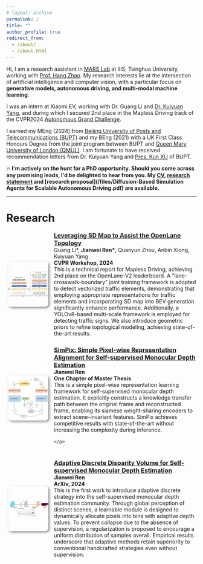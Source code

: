 ```yaml
---
# layout: archive
permalink: /
title: ""
author_profile: true
redirect_from: 
  - /about/
  - /about.html
---
```


Hi, I am a research assistant in [MARS Lab](http://group.iiis.tsinghua.edu.cn/~marslab/) at IIIS, Tsinghua University, working with [Prof. Hang Zhao](https://hangzhaomit.github.io/). My research interests lie at the intersection of artificial intelligence and computer vision, with a particular focus on **generative models, autonomous driving, and multi-modal machine learning**.


I was an intern at Xiaomi EV, working with Dr. Guang Li and [Dr. Kuiyuan Yang](https://scholar.google.com/citations?user=g2gAY_0AAAAJ), and during which I secured 2nd place in the Mapless Driving track of the CVPR2024 [Autonomous Grand Challenge](https://opendrivelab.com/challenge2024/#mapless_driving). 


I earned my MEng (2024) from [Beijing University of Posts and Telecommunications (BUPT)](https://www.bupt.edu.cn) and my BEng (2021) with a UK First Class Honours Degree from the joint program between BUPT and [Queen Mary University of London (QMUL)](https://www.qmul.ac.uk/). I am fortunate to have received recommendation letters from Dr. Kuiyuan Yang and [Pres. Kun XU](https://www.bupt.edu.cn/info/1274/84949.htm) of BUPT.

:fire: **I'm actively on the hunt for a PhD opportunity. Should you come across any promising leads, I'd be delighted to hear from you. My [CV](/files/CV.pdf), [research statement](/files/Research_Statement.pdf) and [research proposal](/files/Diffusion-Based Simulation Agents for Scalable Autonomous Driving.pdf) are available.**

<hr>

# Research

<style>
.pub {
  display: flex; 
  margin-top: 3.5%;
  margin-bottom: 5%;
  height: 7%;
  flex-wrap: wrap;
}

.pub .img {
  display: flex;
  flex: 1;
  margin-right: 20px;
  align-items: center;
}

.pub .img img{
  box-shadow: 3px 3px 6px #888;
  border-radius: 8px;
  object-fit: contain;
  height: 120px;
  width: 180px;
  margin-top: 5px;
  margin-left: 5px;
  margin-bottom: 5px;
}

.pub .txt {
  flex: 0 0 75%;
  max-width: 75%;
}

.pub h2 {
  font-size: 16px;
  margin-top: 0;
  margin-bottom: 0;
}

.pub p {
  font-size: 14px;
  margin-top: 0;
  margin-bottom: 0;
}
</style>


<div class="pub">
  <div class="img">
    <img src="/images/pub/pub1.png">
  </div>
  <div class="txt">
    <h2>
      <b><a href="https://opendrivelab.github.io/Challenge%202024/mapless_XIAOMIEV.pdf">Leveraging SD Map to Assist the OpenLane Topology</a></b>
    </h2>
    <p>Guang Li*, <b>Jianwei Ren*</b>, Quanyun Zhou, Anbin Xiong, Kuiyuan Yang <br>
      <b>CVPR Workshop, 2024</b><br>
      This is a technical report for Mapless Driving, achieving 2nd place on the OpenLane-V2 leaderboard. A "lane-crosswalk-boundary" joint training framework is adopted to detect vectorized traffic elements, demonstrating that employing appropriate representations for traffic elements and incorporating SD map into BEV generation significantly enhance performance. Additionally, a YOLOv8-based multi-scale framework is employed for detecting traffic signs. We also introduce geometric priors to refine topological modeling, achieving state-of-the-art results.
    </p>
  </div>
</div>

<div class="pub">
  <div class="img">
    <img src="/images/pub/pub3.png">
  </div>
  <div class="txt">
    <h2>
      <b><a href="">SimPix: Simple Pixel-wise Representation Alignment for Self-supervised Monocular Depth Estimation</a></b>
    </h2>
    <p><b>Jianwei Ren</b><br>
      <b>One Chapter of Master Thesis </b><br>
      This is a simple pixel-wise representation learning framework for self-supervised monocular depth estimation. It explicitly constructs a knowledge transfer path between the original frame and reconstructed frame, enabling its siamese weight-sharing encoders to extract scene-invariant features. SimPix achieves competitive results with state-of-the-art without increasing the complexity during inference.
      
    </p>
  </div>
</div>

<div class="pub">
  <div class="img">
    <img src="/images/pub/pub2.png">
  </div>
  <div class="txt">
    <h2>
      <b><a href="https://arxiv.org/abs/2404.03190">Adaptive Discrete Disparity Volume for Self-supervised Monocular Depth Estimation</a></b>
    </h2>
    <p><b>Jianwei Ren</b><br>
      <b>ArXiv, 2024</b><br>
      This is the first work to introduce adaptive discrete strategy into the self-supervised monocular depth estimation community. Through global perception of distinct scenes, a learnable module is designed to dynamically allocate pixels into bins with adaptive depth values. To prevent collapse due to the absence of supervision, a regularization is proposed to encourage a uniform distribution of samples overall. Empirical results underscore that adaptive methods retain superiority to conventional handcrafted strategies even without supervision.
    </p>
  </div>
</div>



